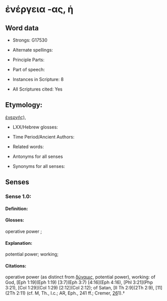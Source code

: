 # ἐνέργεια -ας, ἡ

<!-- Status: S2=NeedsEdits -->
<!-- Lexica used for edits:   -->

## Word data

* Strongs: G17530

* Alternate spellings:



* Principle Parts: 


* Part of speech: 


* Instances in Scripture: 8

* All Scriptures cited: Yes

## Etymology: 

[ἐνεργής]()), 

* LXX/Hebrew glosses: 


* Time Period/Ancient Authors: 


* Related words: 

* Antonyms for all senses

* Synonyms for all senses: 


## Senses 


### Sense  1.0: 

#### Definition: 

#### Glosses: 

operative power ; 

#### Explanation: 

potential power; 
working; 

#### Citations: 

operative power (as distinct from [δύναμις](), potential power), working: of God, [Eph 1:19](Eph 1:19) [3:7](Eph 3:7) [4:16](Eph 4:16), [Phl 3:21](Php 3:21), [Col 1:29](Col 1:29) [2:12](Col 2:12); of Satan, [II Th 2:9](2Th 2:9), [11](2Th 2:11) (cf. M, Th., l.c.; AR, Eph., 241 ff.; Cremer, [26](Wis.7.26)1).†
